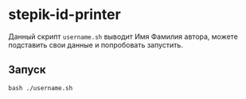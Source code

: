 # stepik-id-printer
Данный скрипт `username.sh` выводит Имя Фамилия автора, можете подставить свои данные и попробовать запустить.
## Запуск
```shell
bash ./username.sh
```
